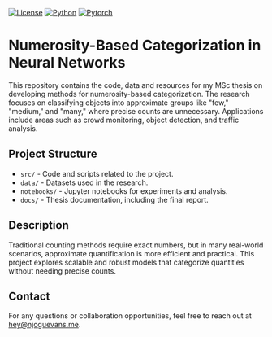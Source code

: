 [![License](https://img.shields.io/badge/License-MIT-yellow.svg)](LICENSE)
[![Python](https://img.shields.io/badge/Python-3.10-3776AB.svg?style=flat&logo=python&logoColor=white)](https://www.python.org)
[![Pytorch](https://img.shields.io/badge/PyTorch-2.0.1-EE4C2C.svg?style=flat&logo=pytorch)](https://pytorch.org)
# Numerosity-Based Categorization in Neural Networks

This repository contains the code, data and resources for my MSc thesis on developing methods for numerosity-based categorization. The research focuses on classifying objects into approximate groups like "few," "medium," and "many," where precise counts are unnecessary. Applications include areas such as crowd monitoring, object detection, and traffic analysis.

## Project Structure

- `src/` - Code and scripts related to the project.
- `data/` - Datasets used in the research.
- `notebooks/` - Jupyter notebooks for experiments and analysis.
- `docs/` - Thesis documentation, including the final report.

## Description

Traditional counting methods require exact numbers, but in many real-world scenarios, approximate quantification is more efficient and practical. This project explores scalable and robust models that categorize quantities without needing precise counts.

## Contact

For any questions or collaboration opportunities, feel free to reach out at [hey@njoguevans.me](mailto:hey@njoguevans.me).
